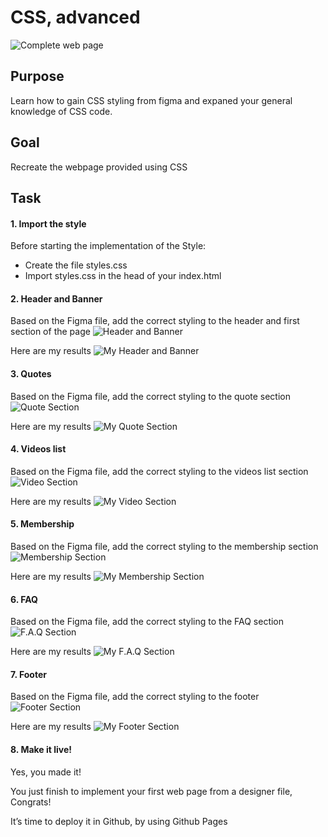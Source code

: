 # CSS, advanced
![Complete web page](images/webpage.jpg)

## Purpose
Learn how to gain CSS styling from figma and expaned your general knowledge of CSS code.

## Goal
Recreate the webpage provided using CSS

## Task

#### 1. Import the style
Before starting the implementation of the Style:
+ Create the file styles.css
+ Import styles.css in the head of your index.html

#### 2. Header and Banner
Based on the Figma file, add the correct styling to the header and first section of the page
![Header and Banner](images/header_and_banner.jpg)

Here are my results
![My Header and Banner](images/myheader_banner.png)

#### 3. Quotes
Based on the Figma file, add the correct styling to the quote section
![Quote Section](images/quote_section.jpg)

Here are my results
![My Quote Section](images/myquote.png)


#### 4. Videos list
Based on the Figma file, add the correct styling to the videos list section
![Video Section](images/video_section.jpg)

Here are my results
![My Video Section](images/myvideo.png)

#### 5. Membership
Based on the Figma file, add the correct styling to the membership section
![Membership Section](images/mem_section.jpg)

Here are my results
![My Membership Section](images/mymembership.png)


#### 6. FAQ
Based on the Figma file, add the correct styling to the FAQ section
![F.A.Q Section](images/faq_section.jpg)

Here are my results
![My F.A.Q Section](images/myfaq.png)

#### 7. Footer
Based on the Figma file, add the correct styling to the footer
![Footer Section](images/footer_section.jpg)

Here are my results
![My Footer Section](images/myfooter.png)


#### 8. Make it live!
Yes, you made it!

You just finish to implement your first web page from a designer file, Congrats!

It’s time to deploy it in Github, by using Github Pages